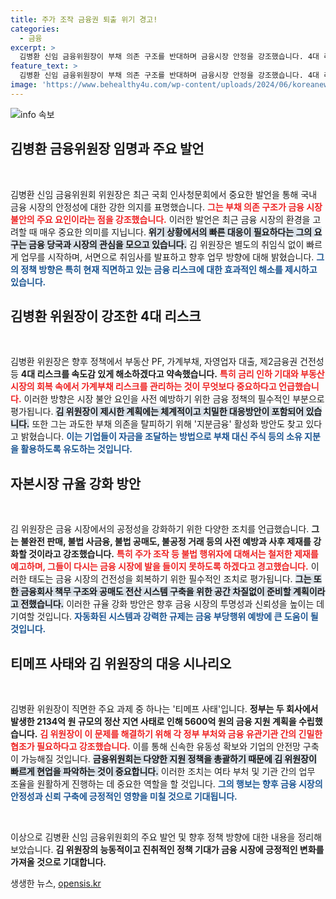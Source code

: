 ```yaml
---
title: 주가 조작 금융권 퇴출 위기 경고!
categories:
  - 금융
excerpt: >
  김병환 신임 금융위원장이 부채 의존 구조를 반대하며 금융시장 안정을 강조했습니다. 4대 리스크 해결과 불법행위 차단을 예고한 그의 적극적인 정책 방향이 주목받고 있습니다. 과연 그의 변화가 금융시장에 긍정적 영향을 미칠 수 있을까요?
feature_text: >
  김병환 신임 금융위원장이 부채 의존 구조를 반대하며 금융시장 안정을 강조했습니다. 4대 리스크 해결과 불법행위 차단을 예고한 그의 적극적인 정책 방향이 주목받고 있습니다. 과연 그의 변화가 금융시장에 긍정적 영향을 미칠 수 있을까요?
image: 'https://www.behealthy4u.com/wp-content/uploads/2024/06/koreanews.jpg'
---
```


<p><img src="https://www.behealthy4u.com/wp-content/uploads/2024/06/koreanews.jpg" alt="info 속보" /></p>

<h2 data-ke-size="size26">김병환 금융위원장 임명과 주요 발언</h2>

<p data-ke-size="size16">&nbsp;</p>

<p>김병환 신임 금융위원회 위원장은 최근 국회 인사청문회에서 중요한 발언을 통해 국내 금융 시장의 안정성에 대한 강한 의지를 표명했습니다. <b><span style="color: #ee2323;">그는 부채 의존 구조가 금융 시장 불안의 주요 요인이라는 점을 강조했습니다.</span></b> 이러한 발언은 최근 금융 시장의 환경을 고려할 때 매우 중요한 의미를 지닙니다. <b><span style="background-color: #21538527;">위기 상황에서의 빠른 대응이 필요하다는 그의 요구는 금융 당국과 시장의 관심을 모으고 있습니다.</span></b> 김 위원장은 별도의 취임식 없이 빠르게 업무를 시작하며, 서면으로 취임사를 발표하고 향후 업무 방향에 대해 밝혔습니다. <b><span style="color: #1a5490;">그의 정책 방향은 특히 현재 직면하고 있는 금융 리스크에 대한 효과적인 해소를 제시하고 있습니다.</span></b></p>

<h2 data-ke-size="size26">김병환 위원장이 강조한 4대 리스크</h2>

<p data-ke-size="size16">&nbsp;</p>

<p>김병환 위원장은 향후 정책에서 부동산 PF, 가계부채, 자영업자 대출, 제2금융권 건전성 등 <b>4대 리스크를 속도감 있게 해소하겠다고 약속했습니다.</b> <b><span style="color: #ee2323;">특히 금리 인하 기대와 부동산 시장의 회복 속에서 가계부채 리스크를 관리하는 것이 무엇보다 중요하다고 언급했습니다.</span></b> 이러한 방향은 시장 불안 요인을 사전 예방하기 위한 금융 정책의 필수적인 부분으로 평가됩니다. <b><span style="background-color: #21538527;">김 위원장이 제시한 계획에는 체계적이고 치밀한 대응방안이 포함되어 있습니다.</span></b> 또한 그는 과도한 부채 의존을 탈피하기 위해 '지분금융' 활성화 방안도 찾고 있다고 밝혔습니다. <b><span style="color: #1a5490;">이는 기업들이 자금을 조달하는 방법으로 부채 대신 주식 등의 소유 지분을 활용하도록 유도하는 것입니다.</span></b></p>

<h2 data-ke-size="size26">자본시장 규율 강화 방안</h2>

<p data-ke-size="size16">&nbsp;</p>

<p>김 위원장은 금융 시장에서의 공정성을 강화하기 위한 다양한 조치를 언급했습니다. <b>그는 불완전 판매, 불법 사금융, 불법 공매도, 불공정 거래 등의 사전 예방과 사후 제재를 강화할 것이라고 강조했습니다.</b> <b><span style="color: #ee2323;">특히 주가 조작 등 불법 행위자에 대해서는 철저한 제재를 예고하며, 그들이 다시는 금융 시장에 발을 들이지 못하도록 하겠다고 경고했습니다.</span></b> 이러한 태도는 금융 시장의 건전성을 회복하기 위한 필수적인 조치로 평가됩니다. <b><span style="background-color: #21538527;">그는 또한 금융회사 책무 구조와 공매도 전산 시스템 구축을 위한 공간 차질없이 준비할 계획이라고 전했습니다.</span></b> 이러한 규율 강화 방안은 향후 금융 시장의 투명성과 신뢰성을 높이는 데 기여할 것입니다. <b><span style="color: #1a5490;">자동화된 시스템과 강력한 규제는 금융 부당행위 예방에 큰 도움이 될 것입니다.</span></b></p>

<h2 data-ke-size="size26">티메프 사태와 김 위원장의 대응 시나리오</h2>

<p data-ke-size="size16">&nbsp;</p>

<p>김병환 위원장이 직면한 주요 과제 중 하나는 '티메프 사태'입니다. <b>정부는 두 회사에서 발생한 2134억 원 규모의 정산 지연 사태로 인해 5600억 원의 금융 지원 계획을 수립했습니다.</b> <b><span style="color: #ee2323;">김 위원장이 이 문제를 해결하기 위해 각 정부 부처와 금융 유관기관 간의 긴밀한 협조가 필요하다고 강조했습니다.</span></b> 이를 통해 신속한 유동성 확보와 기업의 안전망 구축이 가능해질 것입니다. <b><span style="background-color: #21538527;">금융위원회는 다양한 지원 정책을 총괄하기 때문에 김 위원장이 빠르게 현업을 파악하는 것이 중요합니다.</span></b> 이러한 조치는 여타 부처 및 기관 간의 업무 조율을 원활하게 진행하는 데 중요한 역할을 할 것입니다. <b><span style="color: #1a5490;">그의 행보는 향후 금융 시장의 안정성과 신뢰 구축에 긍정적인 영향을 미칠 것으로 기대됩니다.</span></b></p>

<p data-ke-size="size16">&nbsp;</p>

<p>이상으로 김병환 신임 금융위원회의 주요 발언 및 향후 정책 방향에 대한 내용을 정리해보았습니다. <b>김 위원장의 능동적이고 진취적인 정책 기대가 금융 시장에 긍정적인 변화를 가져올 것으로 기대합니다.</b></p>
생생한 뉴스, <a href="https://opensis.kr" rel="dofollow">opensis.kr</a>


